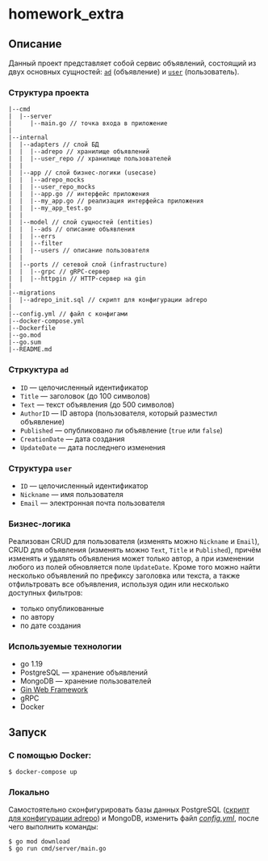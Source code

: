 # homework_extra

## Описание

Данный проект представляет собой сервис объявлений, состоящий из двух основных 
сущностей: [`ad`](https://github.com/papey08/golang-fintech/blob/homework/extra/homework_extra/internal/model/ads/ads.go)
(объявление) и [`user`](https://github.com/papey08/golang-fintech/blob/homework/extra/homework_extra/internal/model/users/users.go)
(пользователь).

### Структура проекта

```text
|--cmd
|  |--server
|     |--main.go // точка входа в приложение
|
|--internal
|  |--adapters // слой БД
|  |  |--adrepo // хранилище объявлений
|  |  |--user_repo // хранилище пользователей
|  |
|  |--app // слой бизнес-логики (usecase)
|  |  |--adrepo_mocks
|  |  |--user_repo_mocks
|  |  |--app.go // интерфейс приложения
|  |  |--my_app.go // реализация интерфейса приложения
|  |  |--my_app_test.go
|  |
|  |--model // слой сущностей (entities)
|  |  |--ads // описание объявления
|  |  |--errs
|  |  |--filter
|  |  |--users // описание пользователя
|  |
|  |--ports // сетевой слой (infrastructure)
|  |  |--grpc // gRPC-сервер
|  |  |--httpgin // HTTP-сервер на gin
|
|--migrations
|  |--adrepo_init.sql // скрипт для конфигурации adrepo
|
|--config.yml // файл с конфигами
|--docker-compose.yml
|--Dockerfile
|--go.mod
|--go.sum
|--README.md
```

### Стркуктура `ad`

* `ID` — целочисленный идентификатор
* `Title` — заголовок (до 100 символов)
* `Text` — текст объявления (до 500 символов)
* `AuthorID` — ID автора (пользователя, который разместил объявление)
* `Published` — опубликовано ли объявление (`true` или `false`)
* `CreationDate` — дата создания
* `UpdateDate` — дата последнего изменения

### Структура `user`

* `ID` — целочисленный идентификатор
* `Nickname` — имя пользователя
* `Email` — электронная почта пользователя

### Бизнес-логика

Реализован CRUD для пользователя (изменять можно `Nickname` и `Email`), CRUD 
для объявления (изменять можно `Text`, `Title` и `Published`), причём изменять 
и удалять объявления может только автор, а при изменении любого из полей 
обновляется поле `UpdateDate`. Кроме того можно найти несколько объявлений по 
префиксу заголовка или текста, а также отфильтровать все объявления, используя 
один или несколько доступных фильтров:

* только опубликованные
* по автору
* по дате создания

### Используемые технологии

* go 1.19
* PostgreSQL — хранение объявлений
* MongoDB — хранение пользователей
* [Gin Web Framework](https://github.com/gin-gonic/gin)
* gRPC
* Docker

## Запуск

### С помощью Docker:

```shell
$ docker-compose up
```

### Локально

Самостоятельно сконфигурировать базы данных PostgreSQL ([скрипт для конфигурации adrepo](https://github.com/papey08/golang-fintech/blob/homework/extra/homework_extra/migrations/adrepo_init.sql))
и MongoDB, изменить файл *[config.yml](https://github.com/papey08/golang-fintech/blob/homework/extra/homework_extra/config.yml)*,
после чего выполнить команды:

```shell
$ go mod download
$ go run cmd/server/main.go
```
